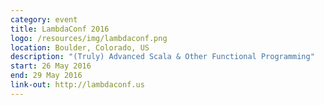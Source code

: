 ```yaml
---
category: event
title: LambdaConf 2016
logo: /resources/img/lambdaconf.png
location: Boulder, Colorado, US
description: "(Truly) Advanced Scala & Other Functional Programming"
start: 26 May 2016
end: 29 May 2016
link-out: http://lambdaconf.us
---
```

